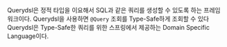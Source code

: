 Querydsl은 정적 타입을 이요해서 SQL과 같은 쿼리를 생성할 수 있도록 하는 프레임워크이다. 
Querydsl을 사용하면 ```@Query``` 조회를 Type-Safe하게 조회할 수 있다 
Querydsl은 Type-Safe한 쿼리를 위한 스프링에서 제공하는 Domain Specific Language이다.  
